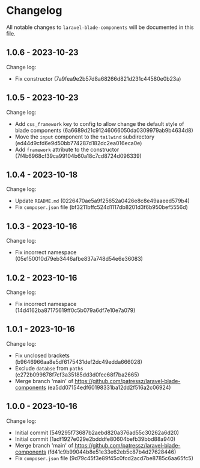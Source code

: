 # Changelog

All notable changes to `laravel-blade-components` will be documented in this file.

## 1.0.6 - 2023-10-23

Change log:

- Fix constructor (7a9fea9e2b57d8a68266d821d231c44580e0b23a)

## 1.0.5 - 2023-10-23

Change log:

- Add `css_framework` key to config to allow change the default style of blade components (6a6689d21c91246066050da0309979ab9b4634d8)
- Move the `input` component to the `tailwind` subdirectory (ed44d9cfd6e9d50bb774287d182dc2ea016eca0e)
- Add `framework` attribute to the constructor (7f4b6968cf39ca99104b60a18c7cd8724d096339)

## 1.0.4 - 2023-10-18

Change log:

- Update `README.md` (0226470ae5a9f25652a0426e8c8e49aaeed579b4)
- Fix `composer.json` file (bf3211bffc524d1117db8201d3f6b950bef5556d)

## 1.0.3 - 2023-10-16

Change log:

- Fix incorrect namespace (05e150010d79eb3446afbe837a748d54e6e36083)

## 1.0.2 - 2023-10-16

Change log:

- Fix incorrect namespace (14d4162ba87175619ff0c5b079a6df7e10e7a079)

## 1.0.1 - 2023-10-16

Change log:

- Fix unclosed brackets (b9646966aa8e5df6175431def2dc49edda666028)
- Exclude `databse` from `paths` (e272b099878f7cf3a35185dd3d0fec68f7ba2665)
- Merge branch 'main' of https://github.com/patressz/laravel-blade-components (ea5dd07154edf60198331ba12dd2f516a2c06924)

## 1.0.0 - 2023-10-16

Change log:

- Initial commit (549295f73687b2aebd820a376ad55c30262a6d20)
- Initial commit (1adf1927e029e2bdddfe80604befb39bbd88a940)
- Merge branch 'main' of https://github.com/patressz/laravel-blade-components (fd41c9b99044b8e51e33e62eb5c87b4d27628446)
- Fix `composer.json` file (9d79c45f3e89f45c0fcd2acd7be8785c6aa65fc5)
